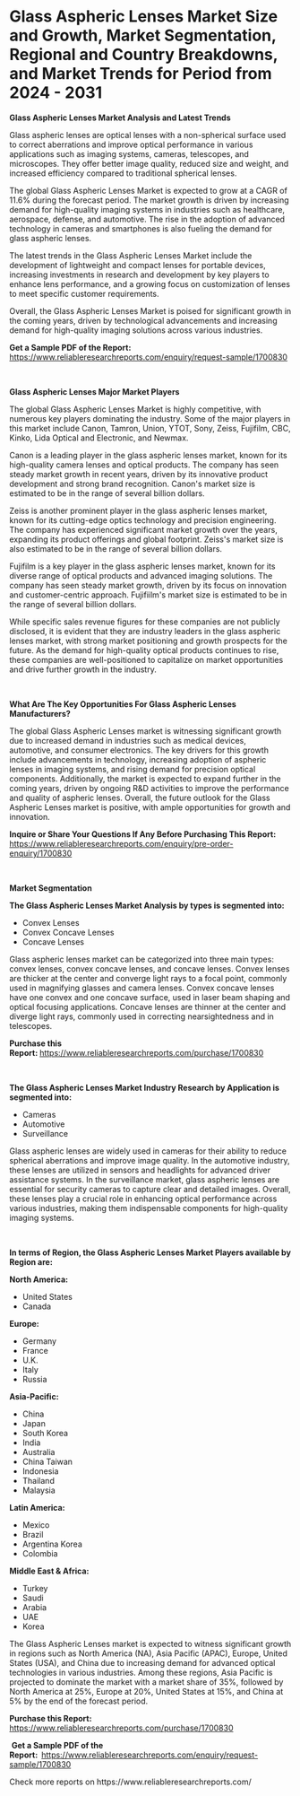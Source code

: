 <p><h1>Glass Aspheric Lenses Market Size and Growth, Market Segmentation, Regional and Country Breakdowns, and Market Trends for Period from 2024 -  2031</h1></p><p><strong>Glass Aspheric Lenses Market Analysis and Latest Trends</strong></p>
<p><p>Glass aspheric lenses are optical lenses with a non-spherical surface used to correct aberrations and improve optical performance in various applications such as imaging systems, cameras, telescopes, and microscopes. They offer better image quality, reduced size and weight, and increased efficiency compared to traditional spherical lenses.</p><p>The global Glass Aspheric Lenses Market is expected to grow at a CAGR of 11.6% during the forecast period. The market growth is driven by increasing demand for high-quality imaging systems in industries such as healthcare, aerospace, defense, and automotive. The rise in the adoption of advanced technology in cameras and smartphones is also fueling the demand for glass aspheric lenses.</p><p>The latest trends in the Glass Aspheric Lenses Market include the development of lightweight and compact lenses for portable devices, increasing investments in research and development by key players to enhance lens performance, and a growing focus on customization of lenses to meet specific customer requirements.</p><p>Overall, the Glass Aspheric Lenses Market is poised for significant growth in the coming years, driven by technological advancements and increasing demand for high-quality imaging solutions across various industries.</p></p>
<p><strong>Get a Sample PDF of the Report:&nbsp;</strong> <a href="https://www.reliableresearchreports.com/enquiry/request-sample/1700830">https://www.reliableresearchreports.com/enquiry/request-sample/1700830</a></p>
<p>&nbsp;</p>
<p><strong>Glass Aspheric Lenses Major Market Players</strong></p>
<p><p>The global Glass Aspheric Lenses Market is highly competitive, with numerous key players dominating the industry. Some of the major players in this market include Canon, Tamron, Union, YTOT, Sony, Zeiss, Fujifilm, CBC, Kinko, Lida Optical and Electronic, and Newmax.</p><p>Canon is a leading player in the glass aspheric lenses market, known for its high-quality camera lenses and optical products. The company has seen steady market growth in recent years, driven by its innovative product development and strong brand recognition. Canon's market size is estimated to be in the range of several billion dollars.</p><p>Zeiss is another prominent player in the glass aspheric lenses market, known for its cutting-edge optics technology and precision engineering. The company has experienced significant market growth over the years, expanding its product offerings and global footprint. Zeiss's market size is also estimated to be in the range of several billion dollars.</p><p>Fujifilm is a key player in the glass aspheric lenses market, known for its diverse range of optical products and advanced imaging solutions. The company has seen steady market growth, driven by its focus on innovation and customer-centric approach. Fujifiilm's market size is estimated to be in the range of several billion dollars.</p><p>While specific sales revenue figures for these companies are not publicly disclosed, it is evident that they are industry leaders in the glass aspheric lenses market, with strong market positioning and growth prospects for the future. As the demand for high-quality optical products continues to rise, these companies are well-positioned to capitalize on market opportunities and drive further growth in the industry.</p></p>
<p>&nbsp;</p>
<p><strong>What Are The Key Opportunities For Glass Aspheric Lenses Manufacturers?</strong></p>
<p><p>The global Glass Aspheric Lenses market is witnessing significant growth due to increased demand in industries such as medical devices, automotive, and consumer electronics. The key drivers for this growth include advancements in technology, increasing adoption of aspheric lenses in imaging systems, and rising demand for precision optical components. Additionally, the market is expected to expand further in the coming years, driven by ongoing R&D activities to improve the performance and quality of aspheric lenses. Overall, the future outlook for the Glass Aspheric Lenses market is positive, with ample opportunities for growth and innovation.</p></p>
<p><strong>Inquire or Share Your Questions If Any Before Purchasing This Report:</strong> <a href="https://www.reliableresearchreports.com/enquiry/pre-order-enquiry/1700830">https://www.reliableresearchreports.com/enquiry/pre-order-enquiry/1700830</a></p>
<p>&nbsp;</p>
<p><strong>Market Segmentation</strong></p>
<p><strong>The Glass Aspheric Lenses Market Analysis by types is segmented into:</strong></p>
<p><ul><li>Convex Lenses</li><li>Convex Concave Lenses</li><li>Concave Lenses</li></ul></p>
<p><p>Glass aspheric lenses market can be categorized into three main types: convex lenses, convex concave lenses, and concave lenses. Convex lenses are thicker at the center and converge light rays to a focal point, commonly used in magnifying glasses and camera lenses. Convex concave lenses have one convex and one concave surface, used in laser beam shaping and optical focusing applications. Concave lenses are thinner at the center and diverge light rays, commonly used in correcting nearsightedness and in telescopes.</p></p>
<p><strong>Purchase this Report:&nbsp;</strong><a href="https://www.reliableresearchreports.com/purchase/1700830">https://www.reliableresearchreports.com/purchase/1700830</a></p>
<p>&nbsp;</p>
<p><strong>The Glass Aspheric Lenses Market Industry Research by Application is segmented into:</strong></p>
<p><ul><li>Cameras</li><li>Automotive</li><li>Surveillance</li></ul></p>
<p><p>Glass aspheric lenses are widely used in cameras for their ability to reduce spherical aberrations and improve image quality. In the automotive industry, these lenses are utilized in sensors and headlights for advanced driver assistance systems. In the surveillance market, glass aspheric lenses are essential for security cameras to capture clear and detailed images. Overall, these lenses play a crucial role in enhancing optical performance across various industries, making them indispensable components for high-quality imaging systems.</p></p>
<p>&nbsp;</p>
<p><strong>In terms of Region, the Glass Aspheric Lenses Market Players available by Region are:</strong></p>
<p>
    <p> <strong> North America: </strong>
        <ul>
            <li>United States</li>
            <li>Canada</li>
        </ul>
        </p> 
    <p> <strong> Europe: </strong>
        <ul>
            <li>Germany</li>
            <li>France</li>
            <li>U.K.</li>
            <li>Italy</li>
            <li>Russia</li>
        </ul>
        </p> 
    <p> <strong> Asia-Pacific: </strong>
        <ul>
            <li>China</li>
            <li>Japan</li>
            <li>South Korea</li>
            <li>India</li>
            <li>Australia</li>
            <li>China Taiwan</li>
            <li>Indonesia</li>
            <li>Thailand</li>
            <li>Malaysia</li>
        </ul>
        </p> 
    <p> <strong> Latin America: </strong>
        <ul>
            <li>Mexico</li>
            <li>Brazil</li>
            <li>Argentina Korea</li>
            <li>Colombia</li>
        </ul>
        </p> 
    <p> <strong> Middle East & Africa: </strong>
        <ul>
            <li>Turkey</li>
            <li>Saudi</li>
            <li>Arabia</li>
            <li>UAE</li>
            <li>Korea</li>
        </ul>
    </p>
    </p>
<p><p>The Glass Aspheric Lenses market is expected to witness significant growth in regions such as North America (NA), Asia Pacific (APAC), Europe, United States (USA), and China due to increasing demand for advanced optical technologies in various industries. Among these regions, Asia Pacific is projected to dominate the market with a market share of 35%, followed by North America at 25%, Europe at 20%, United States at 15%, and China at 5% by the end of the forecast period.</p></p>
<p><strong>Purchase this Report: </strong><a href="https://www.reliableresearchreports.com/purchase/1700830">https://www.reliableresearchreports.com/purchase/1700830</a></p>
<p>&nbsp;<strong>Get a Sample PDF of the Report:&nbsp;&nbsp;</strong><a href="https://www.reliableresearchreports.com/enquiry/request-sample/1700830">https://www.reliableresearchreports.com/enquiry/request-sample/1700830</a></p>
<p><strong></strong></p>
<p>Check more reports on https://www.reliableresearchreports.com/</p>
